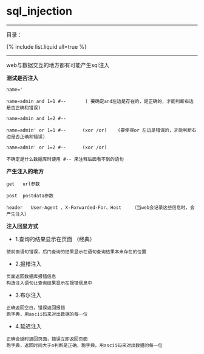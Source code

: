 # sql_injection

---

目录：

{% include list.liquid all=true %}

---

web与数据交互的地方都有可能产生sql注入

**测试是否注入**

```
name=' 

name=admin and 1=1 #--       ( 要确定and左边是存在的，是正确的，才能判断右边是否正确和错误)

name=admin and 1=2 #--

name=admin' or 1=1 #--      (xor /or)    (要使得or 左边是错误的，才能判断右边是否正确和错误)

name=admin' or 1=2 #--      (xor /or) 

不确定是什么数据库时使用 #-- 来注释后面看不到的语句
```

**产生注入的地方**

```
get   url参数

post  postdata参数

header   User-Agent 、X-Forwarded-For、Host    （当web会记录这些信息时，会产生注入）
```


**注入回显方式**


- 1.查询的结果显示在页面 （经典）

```
使前面语句错误，后门查询的结果显示在语句查询结果本来存在的位置
```

- 2.报错注入

```
页面返回数据库报错信息
构造注入语句让查询结果显示在报错信息中
```

- 3.布尔注入

```
正确返回空白，错误返回报错
跑字典，用ascii码来对出数据的每一位
```

- 4.延迟注入

```
正确会延时返回页面，错误立即返回页面
跑字典，返回时间大于n判断是正确，跑字典，用ascii码来对出数据的每一位
```